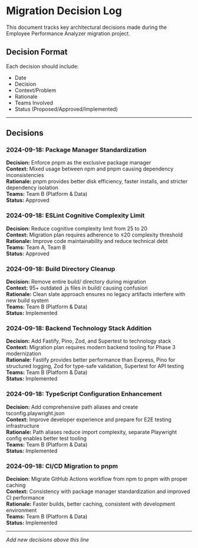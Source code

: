 # Migration Decision Log

This document tracks key architectural decisions made during the Employee Performance Analyzer migration project.

## Decision Format

Each decision should include:
- Date
- Decision
- Context/Problem
- Rationale
- Teams Involved
- Status (Proposed/Approved/Implemented)

---

## Decisions

### 2024-09-18: Package Manager Standardization

**Decision:** Enforce pnpm as the exclusive package manager  
**Context:** Mixed usage between npm and pnpm causing dependency inconsistencies  
**Rationale:** pnpm provides better disk efficiency, faster installs, and stricter dependency isolation  
**Teams:** Team B (Platform & Data)  
**Status:** Approved

### 2024-09-18: ESLint Cognitive Complexity Limit

**Decision:** Reduce cognitive complexity limit from 25 to 20  
**Context:** Migration plan requires adherence to ≤20 complexity threshold  
**Rationale:** Improve code maintainability and reduce technical debt  
**Teams:** Team A, Team B  
**Status:** Approved

### 2024-09-18: Build Directory Cleanup

**Decision:** Remove entire build/ directory during migration  
**Context:** 95+ outdated .js files in build/ causing confusion  
**Rationale:** Clean slate approach ensures no legacy artifacts interfere with new build system  
**Teams:** Team B (Platform & Data)  
**Status:** Implemented

### 2024-09-18: Backend Technology Stack Addition

**Decision:** Add Fastify, Pino, Zod, and Supertest to technology stack  
**Context:** Migration plan requires modern backend tooling for Phase 3 modernization  
**Rationale:** Fastify provides better performance than Express, Pino for structured logging, Zod for type-safe validation, Supertest for API testing  
**Teams:** Team B (Platform & Data)  
**Status:** Implemented

### 2024-09-18: TypeScript Configuration Enhancement

**Decision:** Add comprehensive path aliases and create tsconfig.playwright.json  
**Context:** Improve developer experience and prepare for E2E testing infrastructure  
**Rationale:** Path aliases reduce import complexity, separate Playwright config enables better test tooling  
**Teams:** Team B (Platform & Data)  
**Status:** Implemented

### 2024-09-18: CI/CD Migration to pnpm

**Decision:** Migrate GitHub Actions workflow from npm to pnpm with proper caching  
**Context:** Consistency with package manager standardization and improved CI performance  
**Rationale:** Faster builds, better caching, consistent with development environment  
**Teams:** Team B (Platform & Data)  
**Status:** Implemented

---

*Add new decisions above this line*